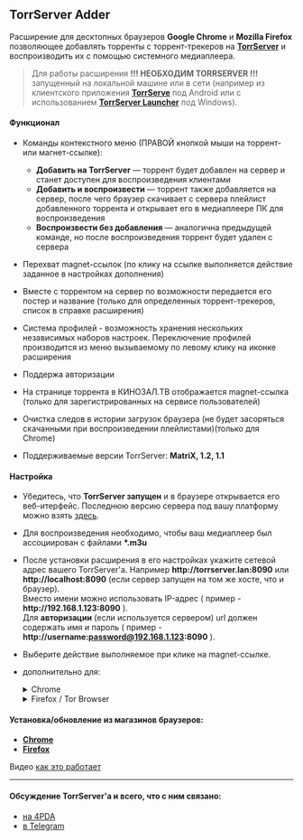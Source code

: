 ## TorrServer Adder  
Расширение для десктопных браузеров **Google Chrome** и **Mozilla Firefox** позволяющее добавлять торренты с торрент-трекеров на [**TorrServer**](https://github.com/YouROK/TorrServer) и воспроизводить их с помощью системного медиаплеера.
> Для работы расширения **!!! НЕОБХОДИМ TORRSERVER !!!** запущенный на локальной машине или в сети (например из клиентского приложения [**TorrServe**](https://github.com/YouROK/TorrServe) под Android или с использованием [**TorrServer Launcher**](https://github.com/Noperkot/TSL) под Windows).  

#### Функционал
- Команды контекстного меню (ПРАВОЙ кнопкой мыши на торрент- или магнет-ссылке):  
  - **Добавить на TorrServer** — торрент будет добавлен на сервер и станет доступен для воспроизведения клиентами  
  - **Добавить и воспроизвести** — торрент также добавляется на сервер, после чего браузер скачивает с сервера плейлист добавленного торрента и открывает его в медиаплеере ПК для воспроизведения  
  - **Воспроизвести без добавления** — аналогична предыдущей команде, но после воспроизведения торрент будет удален с сервера   

- Перехват magnet-ссылок (по клику на ссылке выполняется действие заданное в настройках дополнения)  
- Вместе с торрентом на сервер по возможности передается его постер и название (только для определенных торрент-трекеров, список в справке расширения)  
- Система профилей - возможность хранения нескольких независимых наборов настроек. Переключение профилей производится из меню вызываемому по левому клику на иконке расширения  
- Поддержа авторизации  
- На странице торрента в КИНОЗАЛ.ТВ отображается magnet-ссылка (только для зарегистрированных на сервисе пользователей)  
- Очистка следов в истории загрузок браузера (не будет засоряться скачанными при воспроизведении плейлистами)(только для Chrome)  
- Поддерживаемые версии TorrServer: **MatriX, 1.2, 1.1**  

#### Настройка  
-   Убедитесь, что **TorrServer запущен** и в браузере открывается его веб-итерфейс. Последнюю версию сервера под вашу платформу можно взять  [здесь](https://github.com/YouROK/TorrServer/releases).  
-   Для воспроизведения необходимо, чтобы ваш медиаплеер был ассоциирован с файлами **\*.m3u**  
-   После установки расширения в его настройках укажите сетевой адрес вашего TorrServer'а. Например  **http:<area>//torrserver.lan:8090**  или  **http:<area>//localhost:8090**  (если сервер запущен на том же хосте, что и браузер).  
    Вместо имени можно использовать IP-адрес ( пример -  **http:<area>//192.168.1.123:8090**  ).  
    Для **авторизации** (если используется сервером) url должен содержать имя и пароль ( пример -  **http:<area>//username:password@192.168.1.123:8090**  ).  
-   Выберите действие выполняемое при клике на magnet-ссылке.  

-  дополнительно для:  

	<details><summary>Chrome</summary>
	
	- Флаг очистки списка загрузок устанавливать  **только после того, как вы убедитесь, что при воспроизведении плеер подхватывает плейлист без запроса браузера**  (при включенной опции будет невозможно выполнить следующий пункт)  
	- Чтобы при воспроизведении браузер каждый раз не запрашивал подтверждение на открытие файла плейлиста после первой загрузки(воспроизведения) необходимо в списке закачек браузера из контекстного меню (ПКМ на скачанном  **.m3u**  файле) выбрать пункт  **"Всегда открывать файлы этого типа"**  (местонахождение этой опции может варьироваться в зависимости от версии браузера)  
	</details>

	<details><summary>Firefox / Tor Browser</summary>

	-   Чтобы при воспроизведении браузер каждый раз не запрашивал подтверждение на открытие файла плейлиста **необходимо установить дополнение [InlineDisposition Reloaded](https://addons.mozilla.org/firefox/addon/inlinedisposition-reloaded/)**. Первые пару раз браузер все же может запросить подтверждение — согласиться. Или спросить в каком приложении открыть файл — выбрать ваш медиаплеер.
		<details><summary>дополнительно для Tor Browser</summary>
	
		-   В качестве адреса TorrServer необходимо указывать **IP-адрес**.
		-   Нужно отключить прокси для торрсервера (иначе браузер будет пытаться подключиться к серверу через tor). В браузере перейти на страницу **about:config** (вставить в адресную строку), в строке поиска ввести **network.proxy.no_proxies_on** -> задать IP-адрес вашего TorrServer (**x.x.x.x** для адреса в сети или **127.0.0.1** если сервер работает на том же хосте, что и браузер). После этой операции в браузере должен стать доступен веб-интерфейс сервера (**http:<area>//x.x.x.x:8090**)
		</details>
	</details>
#### Установка/обновление из магазинов браузеров:
-   [**Chrome**](https://chrome.google.com/webstore/detail/torrserver-adder/ihphookhabmjbgccflngglmidjloeefg)  
-   [**Firefox**](https://addons.mozilla.org/firefox/addon/torrserver-adder)

Видео [как это работает](https://www.youtube.com/watch?v=7e5mwleqxvM)
***
#### Обсуждение TorrServer'а и всего, что с ним связано:

-   [на 4PDA](https://4pda.to/forum/index.php?showtopic=889960)
-   [в Telegram](https://t.me/TorrServe)
